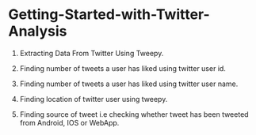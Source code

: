 # Getting-Started-with-Twitter-Analysis


1) Extracting Data From Twitter Using Tweepy.

2) Finding number of tweets a user has liked using twitter user id.

3) Finding number of tweets a user has liked using twitter user name.

4) Finding location of twitter user using tweepy.

5) Finding source of tweet i.e checking whether tweet has been tweeted from Android, IOS or WebApp.
